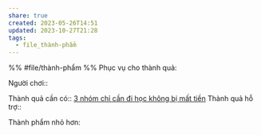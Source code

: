 ```yaml
---
share: true
created: 2023-05-26T14:51
updated: 2023-10-27T21:28
tags:
  - file_thành-phẩm
---
```


%%
#file/thành-phẩm
%%
Phục vụ cho thành quả:

Người chơi:: 

Thành quả cần có:: [3 nhóm chỉ cần đi học không bị mất tiền](../../2%20Th%C3%A0nh%20qu%E1%BA%A3%20mong%20mu%E1%BB%91n/Ng%C6%B0%E1%BB%9Di%20d%C3%B9ng%20%C4%91%C3%B3ng%20g%C3%B3p%20cho%20d%E1%BB%B1%20%C3%A1n/3%20nh%C3%B3m%20ch%E1%BB%89%20c%E1%BA%A7n%20%C4%91i%20h%E1%BB%8Dc%20kh%C3%B4ng%20b%E1%BB%8B%20m%E1%BA%A5t%20ti%E1%BB%81n.md)
Thành quả hỗ trợ::

Thành phẩm nhỏ hơn:

